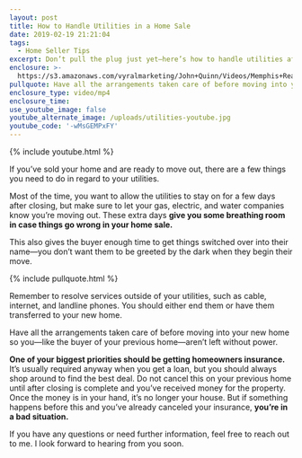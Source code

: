 ```yaml
---
layout: post
title: How to Handle Utilities in a Home Sale
date: 2019-02-19 21:21:04
tags:
  - Home Seller Tips
excerpt: Don’t pull the plug just yet—here’s how to handle utilities after a sale.
enclosure: >-
  https://s3.amazonaws.com/vyralmarketing/John+Quinn/Videos/Memphis+Real+Estate-+How+to+Handle+Utilities+in+a+Home+Sale.mp4
pullquote: Have all the arrangements taken care of before moving into your new home.
enclosure_type: video/mp4
enclosure_time:
use_youtube_image: false
youtube_alternate_image: /uploads/utilities-youtube.jpg
youtube_code: '-wMsGEMPxFY'
---
```


{% include youtube.html %}

If you’ve sold your home and are ready to move out, there are a few things you need to do in regard to your utilities.

Most of the time, you want to allow the utilities to stay on for a few days after closing, but make sure to let your gas, electric, and water companies know you’re moving out. These extra days **give you some breathing room in case things go wrong in your home sale.**

This also gives the buyer enough time to get things switched over into their name—you don’t want them to be greeted by the dark when they begin their move.

{% include pullquote.html %}

Remember to resolve services outside of your utilities, such as cable, internet, and landline phones. You should either end them or have them transferred to your new home.

Have all the arrangements taken care of before moving into your new home so you—like the buyer of your previous home—aren’t left without power.

**One of your biggest priorities should be getting homeowners insurance.** It’s usually required anyway when you get a loan, but you should always shop around to find the best deal. Do not cancel this on your previous home until after closing is complete and you’ve received money for the property. Once the money is in your hand, it’s no longer your house. But if something happens before this and you’ve already canceled your insurance, **you’re in a bad situation.**

If you have any questions or need further information, feel free to reach out to me. I look forward to hearing from you soon.